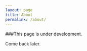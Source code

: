 ```yaml
---
layout: page
title: About
permalink: /about/
---
```


###This page is under development. 

Come back later.

